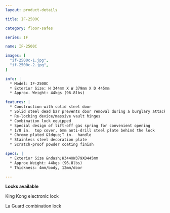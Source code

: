 ```yaml
---
layout: product-details

title: IF-2500C

category: floor-safes

series: IF

name: IF-2500C

images: [
  "if-2500c-1.jpg",
  "if-2500c-2.jpg",
]

info: |
  * Model: IF-2500C
  * Exterior Size: H 344mm X W 379mm X D 445mm
  * Approx. Weight: 44kgs (96.8lbs)

features: |
  * Construction with solid steel door
  * Solid steel dead bar prevents door removal during a burglary attack
  * Re-locking device/massive vault hinges
  * Combination lock equipped
  * Special design of lift-off gas spring for convenient opening
  * 1/8 in.  top cover, 6mm anti-drill steel plate behind the lock
  * Chrome plated &ldquo;T in.  handle
  * Stainless steel decoration plate
  * Scratch-proof powder coating finish

specs: |
  * Exterior Size &ndash;H344XW379XD445mm
  * Approx Weight: 44kgs (96.8lbs)
  * Thickness: 4mm/body, 12mm/door

---
```


**Locks available**

King Kong electronic lock

La Guard combination lock
